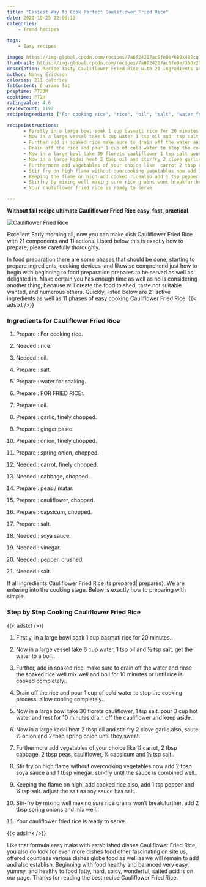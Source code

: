 ```yaml
---
title: "Easiest Way to Cook Perfect Cauliflower Fried Rice"
date: 2020-10-25 22:06:13
categories:
    - Trend Recipes
    
tags:
    - Easy recipes

image: https://img-global.cpcdn.com/recipes/7a6f24217ac5fe0e/680x482cq70/cauliflower-fried-rice-recipe-main-photo.jpg
thumbnail: https://img-global.cpcdn.com/recipes/7a6f24217ac5fe0e/350x250cq70/cauliflower-fried-rice-recipe-main-photo.jpg
description: Recipe Tasty Cauliflower Fried Rice with 21 ingredients and 11 stages of easy cooking.
author: Nancy Erickson
calories: 211 calories
fatContent: 6 grams fat
preptime: PT33M
cooktime: PT2H
ratingvalue: 4.6
reviewcount: 1192
recipeingredient: ["For cooking rice", "rice", "oil", "salt", "water for soaking", "FOR FRIED RICE", "oil", "garlic finely chopped", "ginger paste", "onion finely chopped", "spring onion chopped", "carrot finely chopped", "cabbage chopped", "peas  matar", "cauliflower chopped", "capsicum chopped", "salt", "soya sauce", "vinegar", "pepper crushed", "salt"]

recipeinstructions: 
      - Firstly in a large bowl soak 1 cup basmati rice for 20 minutes 
      - Now in a large vessel take 6 cup water 1 tsp oil and  tsp salt get the water to a boil 
      - Further add in soaked rice make sure to drain off the water and rinse the soaked rice wellmix well and boil for 10 minutes or until rice is cooked completely 
      - Drain off the rice and pour 1 cup of cold water to stop the cooking process allow cooling completely 
      - Now in a large bowl take 30 florets cauliflower 1 tsp salt pour 3 cup hot water and rest for 10 minutesdrain off the cauliflower and keep aside 
      - Now in a large kadai heat 2 tbsp oil and stirfry 2 clove garlicalso saute  onion and 2 tbsp spring onion until they sweat 
      - Furthermore add vegetables of your choice like  carrot 2 tbsp cabbage 2 tbsp peas cauliflower  capsicum and  tsp salt 
      - Stir fry on high flame without overcooking vegetables now add 2 tbsp soya sauce and 1 tbsp vinegar stirfry until the sauce is combined well 
      - Keeping the flame on high add cooked ricealso add 1 tsp pepper and  tsp salt adjust the salt as soy sauce has salt 
      - Stirfry by mixing well making sure rice grains wont breakfurther add 2 tbsp spring onions and mix well 
      - Your cauliflower fried rice is ready to serve

---
```




**Without fail recipe ultimate Cauliflower Fried Rice easy, fast, practical**. 


![Cauliflower Fried Rice](https://img-global.cpcdn.com/recipes/7a6f24217ac5fe0e/680x482cq70/cauliflower-fried-rice-recipe-main-photo.jpg "Cauliflower Fried Rice")




Excellent Early morning all, now you can make dish Cauliflower Fried Rice with 21 components and 11 actions. Listed below this is exactly how to prepare, please carefully thoroughly.

In food preparation there are some phases that should be done, starting to prepare ingredients, cooking devices, and likewise comprehend just how to begin with beginning to food preparation prepares to be served as well as delighted in. Make certain you has enough time as well as no is considering another thing, because will create the food to shed, taste not suitable wanted, and numerous others. Quickly, listed below are 21 active ingredients as well as 11 phases of easy cooking Cauliflower Fried Rice.
{{< adstxt />}}

### Ingredients for Cauliflower Fried Rice


1. Prepare  : For cooking rice.

1. Needed  : rice.

1. Needed  : oil.

1. Prepare  : salt.

1. Prepare  : water for soaking.

1. Prepare  : FOR FRIED RICE:.

1. Prepare  : oil.

1. Prepare  : garlic, finely chopped.

1. Prepare  : ginger paste.

1. Prepare  : onion, finely chopped.

1. Prepare  : spring onion, chopped.

1. Needed  : carrot, finely chopped.

1. Needed  : cabbage, chopped.

1. Prepare  : peas / matar.

1. Prepare  : cauliflower, chopped.

1. Prepare  : capsicum, chopped.

1. Prepare  : salt.

1. Needed  : soya sauce.

1. Needed  : vinegar.

1. Needed  : pepper, crushed.

1. Needed  : salt.



If all ingredients Cauliflower Fried Rice its prepared| prepares}, We are entering into the cooking stage. Below is exactly how to preparing with simple.

### Step by Step Cooking Cauliflower Fried Rice

{{< adstxt />}}


1. Firstly, in a large bowl soak 1 cup basmati rice for 20 minutes..



1. Now in a large vessel take 6 cup water, 1 tsp oil and ½ tsp salt. get the water to a boil..



1. Further, add in soaked rice. make sure to drain off the water and rinse the soaked rice well.mix well and boil for 10 minutes or until rice is cooked completely..



1. Drain off the rice and pour 1 cup of cold water to stop the cooking process. allow cooling completely..



1. Now in a large bowl take 30 florets cauliflower, 1 tsp salt. pour 3 cup hot water and rest for 10 minutes.drain off the cauliflower and keep aside..



1. Now in a large kadai heat 2 tbsp oil and stir-fry 2 clove garlic.also, saute ½ onion and 2 tbsp spring onion until they sweat..



1. Furthermore add vegetables of your choice like ¼ carrot, 2 tbsp cabbage, 2 tbsp peas, cauliflower, ¼ capsicum and ½ tsp salt..



1. Stir fry on high flame without overcooking vegetables now add 2 tbsp soya sauce and 1 tbsp vinegar. stir-fry until the sauce is combined well..



1. Keeping the flame on high, add cooked rice.also, add 1 tsp pepper and ¼ tsp salt. adjust the salt as soy sauce has salt..



1. Stir-fry by mixing well making sure rice grains won’t break.further, add 2 tbsp spring onions and mix well..



1. Your cauliflower fried rice is ready to serve..





{{< adslink />}}

Like that formula easy make with established dishes Cauliflower Fried Rice, you also do look for even more dishes food other fascinating on site us, offered countless various dishes globe food as well as we will remain to add and also establish. Beginning with food healthy and balanced very easy, yummy, and healthy to food fatty, hard, spicy, wonderful, salted acid is on our page. Thanks for reading the best recipe Cauliflower Fried Rice.
